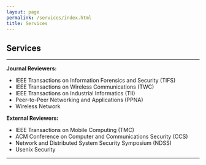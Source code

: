 ```yaml
---
layout: page
permalink: /services/index.html
title: Services
---
```


## Services

---

**Journal Reviewers:**
- IEEE Transactions on Information Forensics and Security (TIFS)
- IEEE Transactions on Wireless Communications (TWC)
- IEEE Transactions on Industrial Informatics (TII)
- Peer-to-Peer Networking and Applications (PPNA)
- Wireless Network
  
**External Reviewers:**
- IEEE Transactions on Mobile Computing (TMC)
- ACM Conference on Computer and Communications Security (CCS)
- Network and Distributed System Security Symposium (NDSS)
- Usenix Security

---

<br>
